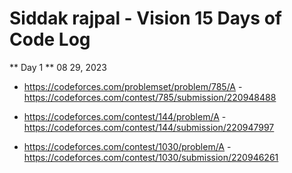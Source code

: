 # Siddak rajpal - Vision 15 Days of Code Log 

** Day 1 **
08 29, 2023

* https://codeforces.com/problemset/problem/785/A -https://codeforces.com/contest/785/submission/220948488

* https://codeforces.com/contest/144/problem/A - https://codeforces.com/contest/144/submission/220947997 

* https://codeforces.com/contest/1030/problem/A - https://codeforces.com/contest/1030/submission/220946261

